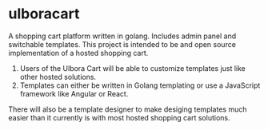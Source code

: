 # ulboracart
A shopping cart platform written in golang. Includes admin panel and switchable templates.
This project is intended to be and open source implementation of a hosted shopping cart. 


1. Users of the Ulbora Cart will be able to customize templates just like other hosted solutions.
2. Templates can either be written in Golang templating or use a JavaScript framework like Angular or React.


There will also be a template designer to make desiging templates much easier than it currently is with most hosted shopping cart solutions.

